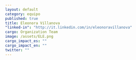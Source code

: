 ```yaml
---
layout: default
category: equipo
published: true
title: Eleonora Villanova
"linked-in": "http://it.linkedin.com/in/eleonoravillanova"
cargo: Organization Team
image: /assets/ELE.png
cargo_impact_es: ""
cargo_impact_en: ""
twitter: ""
---
```


